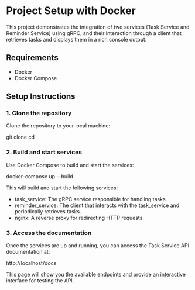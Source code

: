 # Project Setup with Docker

This project demonstrates the integration of two services (Task Service and Reminder Service) using gRPC, and their interaction through a client that retrieves tasks and displays them in a rich console output.

## Requirements

- Docker
- Docker Compose

## Setup Instructions

### 1. Clone the repository

Clone the repository to your local machine:

git clone <repository-url>
cd <repository-directory>

### 2. Build and start services

Use Docker Compose to build and start the services:

docker-compose up --build

This will build and start the following services:

- task_service: The gRPC service responsible for handling tasks.
- reminder_service: The client that interacts with the task_service and periodically retrieves tasks.
- nginx: A reverse proxy for redirecting HTTP requests.

### 3. Access the documentation

Once the services are up and running, you can access the Task Service API documentation at:

http://localhost/docs

This page will show you the available endpoints and provide an interactive interface for testing the API.
